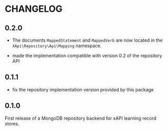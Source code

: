 CHANGELOG
=========

0.2.0
-----

* The documents `MappedStatement` and `MappedVerb` are now located in the
  `XApi\Repository\Api\Mapping` namespace.

* made the implementation compatible with version 0.2 of the repository API

0.1.1
-----

* fix the repository implementation version provided by this package

0.1.0
-----

First release of a MongoDB repository backend for xAPI learning record stores.
